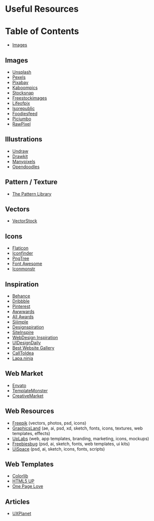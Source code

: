 # Useful Resources

# Table of Contents
* [Images](#Images)

## Images
* [Unsplash](https://unsplash.com/)
* [Pexels](https://www.pexels.com/)
* [Pixabay](https://pixabay.com/ru/)
* [Kaboompics](https://kaboompics.com/)
* [Stocksnap](https://stocksnap.io/)
* [Freestockimages](https://www.freestockimages.ru/photo)
* [Lifeofpix](https://www.lifeofpix.com/)
* [Isorepublic](https://isorepublic.com/)
* [Foodiesfeed](https://www.foodiesfeed.com/)
* [Picjumbo](https://picjumbo.com/)
* [RawPixel](https://www.rawpixel.com/?sort=shuffle&page=1)

## Illustrations
* [Undraw](https://undraw.co/illustrations)
* [Drawkit](https://www.drawkit.io/)
* [Manypixels](https://www.manypixels.co/gallery/)
* [Opendoodles](https://www.opendoodles.com/)

## Pattern / Texture
* [The Pattern Library](http://thepatternlibrary.com/)

## Vectors
* [VectorStock](https://www.vectorstock.com/)

## Icons
* [Flaticon](https://www.flaticon.com/)
* [Iconfinder](https://www.iconfinder.com/)
* [PngTree](https://ru.pngtree.com/)
* [Font Awesome](https://fontawesome.ru/)
* [Iconmonstr](https://iconmonstr.com/)

## Inspiration
* [Behance](https://www.behance.net/)
* [Dribbble](https://dribbble.com/)
* [Pinterest](https://www.pinterest.ru/)
* [Awwwards](https://www.awwwards.com/)
* [All Awards](http://allawards.ru/)
* [Siiimple](https://siiimple.com/)
* [Designspiration](https://www.designspiration.com/)
* [SiteInspire](https://www.siteinspire.com/)
* [WebDesign Inspiration](https://www.webdesign-inspiration.com/)
* [UIDesignDaily](https://uidesigndaily.com/)
* [Best Website Gallery](https://bestwebsite.gallery/)
* [CallToIdea](https://www.calltoidea.com/)
* [Lapa.ninja](https://www.lapa.ninja/)

## Web Market
* [Envato](https://elements.envato.com/ru/)
* [TemplateMonster](https://www.templatemonster.com/ru/)
* [CreativeMarket](https://creativemarket.com/)

## Web Resources
* [Freepik](https://ru.freepik.com/home) (vectors, photos, psd, icons)
* [GraphicsLand](https://graphicsland.ru/) (ae, ai, psd, xd, sketch, fonts, icons, textures, web templates, effects)
* [UpLabs](https://www.uplabs.com/) (web, app templates, branding, marketing, icons, mockups)
* [Freebiesbug](https://freebiesbug.com/) (psd, ai, sketch, fonts, web templates, ui kits)
* [UiSpace](https://uispace.net/) (psd, ai, sketch, icons, fonts, scripts)

## Web Templates
* [Colorlib](https://colorlib.com/wp/themes/)
* [HTML5 UP](https://html5up.net/)
* [One Page Love](https://onepagelove.com/)

## Articles
* [UXPlanet](https://uxplanet.org/user-experience/home)
